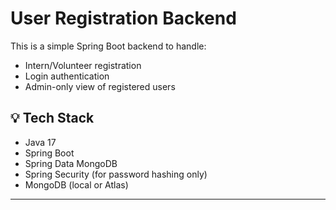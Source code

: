 # User Registration Backend

This is a simple Spring Boot backend to handle:

- Intern/Volunteer registration  
- Login authentication  
- Admin-only view of registered users  

## 💡 Tech Stack

- Java 17  
- Spring Boot  
- Spring Data MongoDB  
- Spring Security (for password hashing only)  
- MongoDB (local or Atlas)

---


